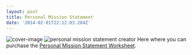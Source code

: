```yaml
---
layout: post
title: Personal Mission Statement
date: '2014-02-01T22:12:03.284Z'
---
```


![cover-image](/content/images/2014/Feb/personal_mission_statement_creation.jpg)
![personal mission statement creator](/content/images/2014/Feb/personal_mission_statement.png)
Here where you can purchase the [Personal Mission Statement Worksheet](https://gum.co/cspm).
